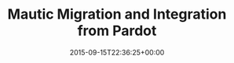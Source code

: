 ---
title: Mautic Migration and Integration from Pardot
type: post
date: 2015-09-15T22:36:25+00:00
comments: false
draft: true
categories:
  - Projects
tags:
  - luis-portfolio
  - mautic
  - crm
  - newsletter

---